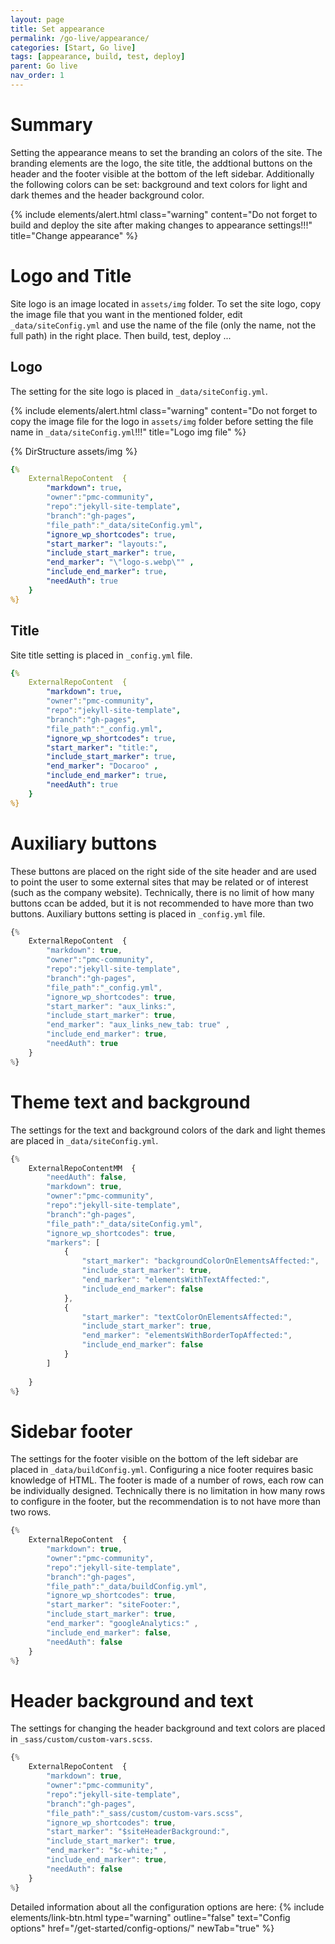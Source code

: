 ```yaml
---
layout: page
title: Set appearance
permalink: /go-live/appearance/
categories: [Start, Go live]
tags: [appearance, build, test, deploy]
parent: Go live
nav_order: 1
---
```


# Summary
Setting the appearance means to set the branding an colors of the site. The branding elements are the logo, the site title, the addtional buttons on the header and the footer visible at the bottom of the left sidebar. Additionally the following colors can be set: background and text colors for light and dark themes and the header background color.

{% include elements/alert.html 
  class="warning" 
  content="Do not forget to build and deploy the site after making changes to appearance settings!!!"
  title="Change appearance" 
%}

# Logo and Title
Site logo is an image located in `assets/img` folder. To set the site logo, copy the image file that you want in the mentioned folder, edit `_data/siteConfig.yml` and use the name of the file (only the name, not the full path) in the right place. Then build, test, deploy ... 

## Logo

The setting for the site logo is placed in `_data/siteConfig.yml`.

{% include elements/alert.html 
  class="warning" 
  content="Do not forget to copy the image file for the logo in `assets/img` folder before setting the file name in `_data/siteConfig.yml`!!!"
  title="Logo img file" 
%}

{% DirStructure assets/img %}

```yml
{% 
    ExternalRepoContent  { 
        "markdown": true,
        "owner":"pmc-community", 
        "repo":"jekyll-site-template", 
        "branch":"gh-pages", 
        "file_path":"_data/siteConfig.yml", 
        "ignore_wp_shortcodes": true, 
        "start_marker": "layouts:",
        "include_start_marker": true,
        "end_marker": "\"logo-s.webp\"" ,
        "include_end_marker": true,
        "needAuth": true
    }
%}
```

## Title
Site title setting is placed in `_config.yml` file.
```yml
{% 
    ExternalRepoContent  { 
        "markdown": true,
        "owner":"pmc-community", 
        "repo":"jekyll-site-template", 
        "branch":"gh-pages", 
        "file_path":"_config.yml", 
        "ignore_wp_shortcodes": true, 
        "start_marker": "title:",
        "include_start_marker": true,
        "end_marker": "Docaroo" ,
        "include_end_marker": true,
        "needAuth": true
    }
%}
```

# Auxiliary buttons
These buttons are placed on the right side of the site header and are used to point the user to some external sites that may be related or of interest (such as the company website). Technically, there is no limit of how many buttons ccan be added, but it is not recommended to have more than two buttons. Auxiliary buttons setting is placed in `_config.yml` file.

```javascript
{% 
    ExternalRepoContent  { 
        "markdown": true,
        "owner":"pmc-community", 
        "repo":"jekyll-site-template", 
        "branch":"gh-pages", 
        "file_path":"_config.yml", 
        "ignore_wp_shortcodes": true, 
        "start_marker": "aux_links:",
        "include_start_marker": true,
        "end_marker": "aux_links_new_tab: true" ,
        "include_end_marker": true,
        "needAuth": true
    }
%}
```

# Theme text and background
The settings for the text and background colors of the dark and light themes are placed in `_data/siteConfig.yml`.

```javascript
{% 
    ExternalRepoContentMM  {
        "needAuth": false,
        "markdown": true,
        "owner":"pmc-community", 
        "repo":"jekyll-site-template", 
        "branch":"gh-pages", 
        "file_path":"_data/siteConfig.yml", 
        "ignore_wp_shortcodes": true,
        "markers": [
            {
                "start_marker": "backgroundColorOnElementsAffected:",
                "include_start_marker": true, 
                "end_marker": "elementsWithTextAffected:",
                "include_end_marker": false
            },
            {
                "start_marker": "textColorOnElementsAffected:",
                "include_start_marker": true,
                "end_marker": "elementsWithBorderTopAffected:",
                "include_end_marker": false
            }
        ]
        
    }
%}
```

# Sidebar footer
The settings for the footer visible on the bottom of the left sidebar are placed in `_data/buildConfig.yml`. Configuring a nice footer requires basic knowledge of HTML. The footer is made of a number of rows, each row can be individually designed. Technically there is no limitation in how many rows to configure in the footer, but the recommendation is to not have more than two rows.

```javascript
{% 
    ExternalRepoContent  { 
        "markdown": true,
        "owner":"pmc-community", 
        "repo":"jekyll-site-template", 
        "branch":"gh-pages", 
        "file_path":"_data/buildConfig.yml", 
        "ignore_wp_shortcodes": true, 
        "start_marker": "siteFooter:",
        "include_start_marker": true,
        "end_marker": "googleAnalytics:" ,
        "include_end_marker": false,
        "needAuth": false
    }
%}
```

# Header background and text
The settings for changing the header background and text colors are placed in `_sass/custom/custom-vars.scss`.

```javascript
{% 
    ExternalRepoContent  { 
        "markdown": true,
        "owner":"pmc-community", 
        "repo":"jekyll-site-template", 
        "branch":"gh-pages", 
        "file_path":"_sass/custom/custom-vars.scss", 
        "ignore_wp_shortcodes": true, 
        "start_marker": "$siteHeaderBackground:",
        "include_start_marker": true,
        "end_marker": "$c-white;" ,
        "include_end_marker": true,
        "needAuth": false
    }
%}
```

Detailed information about all the configuration options are here:
{% include 
    elements/link-btn.html 
    type="warning" 
    outline="false" text="Config options" 
    href="/get-started/config-options/" 
    newTab="true" 
%}